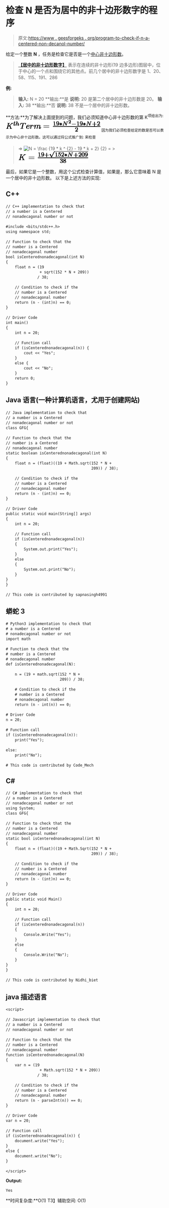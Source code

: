 # 检查 N 是否为居中的非十边形数字的程序

> 原文:[https://www . geesforgeks . org/program-to-check-if-n-a-centered-non-decanol-number/](https://www.geeksforgeeks.org/program-to-check-if-n-is-a-centered-nonadecagonal-number/)

给定一个整数 **N** ，任务是检查它是否是一个[中心非十边形数](https://www.geeksforgeeks.org/centered-nonadecagonal-number/)。

> [**【居中的非十边形数字】**](https://www.geeksforgeeks.org/centered-nonadecagonal-number/) 表示在连续的非十边形(19 边多边形)图层中，位于中心的一个点和围绕它的其他点。前几个居中的非十边形数字是 1、20、58、115、191、286

**例:**

> **输入:** N = 20
> **输出:**是
> **说明:**
> 20 是第二个居中的非十边形数是 20。
> **输入:** 38
> **输出:**否
> **说明:**
> 38 不是一个居中的非十边形数。

**方法:**为了解决上面提到的问题，我们必须知道中心非十边形数的第 K<sup>项给出为:![K^{th} Term = \frac {19*N^{2} - 19*N + 2}{2}   ](img/c9ea445bf415a0c5ed1c5aef2641ee4f.png "Rendered by QuickLaTeX.com")
因为我们必须检查给定的数是否可以表示为中心非十边形数。这可以通过将公式推广到:
来检查</sup>

> => ![N = \frac {19 * k ^ {2} - 19 * k + 2} {2}   ](img/a665d386dc3d73272f372212c43bd5e9.png "Rendered by QuickLaTeX.com")
> = > ![K = \frac{19 + \sqrt{152 * N + 209}} {38}   ](img/bed184d065b80a8bf27cdb3f768cb5b7.png "Rendered by QuickLaTeX.com")

最后，如果它是一个整数，用这个公式检查计算值，如果是，那么它意味着 N 是一个居中的非十边形数。
以下是上述方法的实现:

## C++

```
// C++ implementation to check that
// a number is a Centered
// nonadecagonal number or not

#include <bits/stdc++.h>
using namespace std;

// Function to check that the
// number is a Centered
// nonadecagonal number
bool isCenterednonadecagonal(int N)
{
    float n = (19
               + sqrt(152 * N + 209))
              / 38;

    // Condition to check if the
    // number is a Centered
    // nonadecagonal number
    return (n - (int)n) == 0;
}

// Driver Code
int main()
{
    int n = 20;

    // Function call
    if (isCenterednonadecagonal(n)) {
        cout << "Yes";
    }
    else {
        cout << "No";
    }
    return 0;
}
```

## Java 语言(一种计算机语言，尤用于创建网站)

```
// Java implementation to check that
// a number is a Centered
// nonadecagonal number or not
class GFG{

// Function to check that the
// number is a Centered
// nonadecagonal number
static boolean isCenterednonadecagonal(int N)
{
    float n = (float)((19 + Math.sqrt(152 * N +
                                      209)) / 38);

    // Condition to check if the
    // number is a Centered
    // nonadecagonal number
    return (n - (int)n) == 0;
}

// Driver Code
public static void main(String[] args)
{
    int n = 20;

    // Function call
    if (isCenterednonadecagonal(n))
    {
        System.out.print("Yes");
    }
    else
    {
        System.out.print("No");
    }
}
}

// This code is contributed by sapnasingh4991
```

## 蟒蛇 3

```
# Python3 implementation to check that
# a number is a Centered
# nonadecagonal number or not
import math

# Function to check that the
# number is a Centered
# nonadecagonal number
def isCenterednonadecagonal(N):

    n = (19 + math.sqrt(152 * N +
                        209)) / 38;

    # Condition to check if the
    # number is a Centered
    # nonadecagonal number
    return (n - int(n)) == 0;

# Driver Code
n = 20;

# Function call
if (isCenterednonadecagonal(n)):
    print("Yes");

else:
    print("No");

# This code is contributed by Code_Mech
```

## C#

```
// C# implementation to check that
// a number is a Centered
// nonadecagonal number or not
using System;
class GFG{

// Function to check that the
// number is a Centered
// nonadecagonal number
static bool isCenterednonadecagonal(int N)
{
    float n = (float)((19 + Math.Sqrt(152 * N +
                                      209)) / 38);

    // Condition to check if the
    // number is a Centered
    // nonadecagonal number
    return (n - (int)n) == 0;
}

// Driver Code
public static void Main()
{
    int n = 20;

    // Function call
    if (isCenterednonadecagonal(n))
    {
        Console.Write("Yes");
    }
    else
    {
        Console.Write("No");
    }
}
}

// This code is contributed by Nidhi_biet
```

## java 描述语言

```
<script>

// Javascript implementation to check that
// a number is a Centered
// nonadecagonal number or not

// Function to check that the
// number is a Centered
// nonadecagonal number
function isCenterednonadecagonal(N)
{
    var n = (19
               + Math.sqrt(152 * N + 209))
              / 38;

    // Condition to check if the
    // number is a Centered
    // nonadecagonal number
    return (n - parseInt(n)) == 0;
}

// Driver Code
var n = 20;

// Function call
if (isCenterednonadecagonal(n)) {
    document.write("Yes");
}
else {
    document.write("No");
}

</script>
```

**Output:** 

```
Yes
```

**时间复杂度:**O(1)
T3】辅助空间: O(1)
